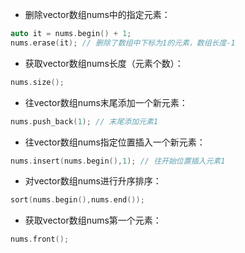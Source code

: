 - 删除vector数组nums中的指定元素：
```c++
auto it = nums.begin() + 1;
nums.erase(it); // 删除了数组中下标为1的元素，数组长度-1
```

- 获取vector数组nums长度（元素个数）：
```c++
nums.size();
```

- 往vector数组nums末尾添加一个新元素：
```c++
nums.push_back(1); // 末尾添加元素1
```

- 往vector数组nums指定位置插入一个新元素：
```c++
nums.insert(nums.begin(),1); // 往开始位置插入元素1
```

- 对vector数组nums进行升序排序：
```c++
sort(nums.begin(),nums.end());
```

- 获取vector数组nums第一个元素：
```c++
nums.front();
```
